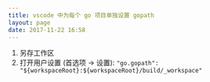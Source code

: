 ```yaml
---
title: vscode 中为每个 go 项目单独设置 gopath
layout: page
date: 2017-11-22 16:58
---
```


1. 另存工作区
2. 打开用户设置 (首选项 -> 设置): `"go.gopath": "${workspaceRoot}:${workspaceRoot}/build/_workspace"`